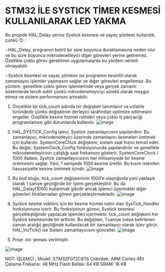 # STM32 İLE SYSTICK TİMER KESMESİ KULLANILARAK LED YAKMA 

Bu projede HAL_Delay yerine Systick kesmesi ve sayaç yöntemi kullanıldı, çünkü 🙃 :

 💡HAL_Delay, programın belirli bir süre boyunca duraklamasına neden olur ve bu süre boyunca mikrodenetleyici diğer görevleri yerine getiremez. Özellikle çoklu görev gerektiren uygulamalarda bu yöntem verimli olmayabilir.

 💡Systick kesmesi ve sayaç yöntemi ise programın kesintili olarak zamanlayıcı işlemler yapmasını sağlar ve diğer görevleri engellemez. Bu yöntem, genellikle çoklu görev işlemlerinde veya gerçek zamanlı sistemlerde tercih edilir çünkü mikrodenetleyiciyi sürekli olarak meşgul etmez ve sistem performansını artırabilir.

1. Öncelikle bir tick_count adında bir değişken tanımlanır  ve volatile türündedir çünkü değişkenin derleyici tarafından optimize edilmesini engeller. Özellikle kesme hizmet rutinleri veya çoklu iş parçacığı programlaması gibi durumlarda kullanılır. 
![image](https://github.com/MelekKarakaya/STM32_ledBlink_with_SYSTICK_Timer/assets/78067331/4ba3b096-4908-4fd4-abf0-e7eb7963cf75)

2. HAL_SYSTICK_Config işlevi, Systick zamanlayıcısını yapılandırır. Bu zamanlayıcı, mikrodenetleyici üzerinde zamanlayıcı kesmeleri üretmek için kullanılır. SystemCoreClock değişkeni, sistem saat hızını temsil eder. Bu değer, SystemClock_Config fonksiyonunda yapılandırılır ve genellikle mikrodenetleyicinin çalıştığı saat frekansını gösterir. SystemCoreClock / 1000 ifadesi, Systick zamanlayıcısının her milisaniyede bir kesme üretmesini sağlar. Yani, 1 saniyede 1000 kesme üretilir. Bu kısım istenilen hassasiyette kesme üretmek içindir.
![image](https://github.com/MelekKarakaya/STM32_ledBlink_with_SYSTICK_Timer/assets/78067331/0fff363e-bed5-4de9-9f51-538b98fd5e08)

3. Bu kod bloğu, tick_count değişkeninin 1000'e ulaştığında yani yaklaşık olarak 1 saniye geçtiğinde bir işlem gerçekleştirir. Bu da HAL_Delay(1000) kullanmak gibidir ancak işlemci üzerindeki diğer görevleri bloklamadan görevi gerçekleştirmektedir.
![image](https://github.com/MelekKarakaya/STM32_ledBlink_with_SYSTICK_Timer/assets/78067331/5af640d1-4269-4cd8-b0aa-eb55162f6fa8)

4. Systick kesme vektörü için bir kesme hizmet rutini olan SysTick_Handler fonksiyonunu içerir. Bu fonksiyonun görevi, Systick kesmesi gerçekleştiğinde yapılacak işlemleri içermektir. tick_count değişkeni her Systick kesmesinde bir arttırılır. Bu değişken, 1 saniye (veya belirlenen zaman aralığı) geçtiğinde kullanılacak bir zamanlayıcı olarak işlev görür. HAL_IncTick() ise Sistem zamanlayıcısını günceller.
![image](https://github.com/MelekKarakaya/STM32_ledBlink_with_SYSTICK_Timer/assets/78067331/095febb0-019f-4d80-9388-eee08e922f60)


5. Proje .ioc şeması verilmiştir.
   
![image](https://github.com/MelekKarakaya/STM32_ledBlink_with_SYSTICK_Timer/assets/78067331/d0ba0690-47dc-439f-83c6-4b6504b306b1)

NOT: İŞLEMCİ ;
Model: STM32F072C8T6
Çekirdek: ARM Cortex-M0
Çalışma Frekansı: 48 MHz
Flash Bellek: 64 KB
SRAM: 16 KB
